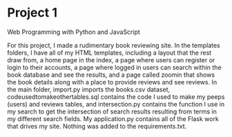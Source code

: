 # Project 1

Web Programming with Python and JavaScript

For this project, I made a rudimentary book reviewing site. In the templates folders, I have all of my HTML templates, including a layout that the rest draw from, a home page in the index, a page where users can register or login to their accounts, a page where logged in users can search within the book database and see the results, and a page called zoomin that shows the book details along with a place to provide reviews and see reviews. In the main folder, import.py imports the books.csv dataset, codeusedtomakeothertables.sql contains the code I used to make my peeps (users) and reviews tables, and intersection.py contains the function I use in my search to get the intersection of search results resulting from terms in my different search fields. My application.py contains all of the Flask work that drives my site. Nothing was added to the requirements.txt.